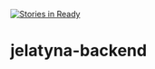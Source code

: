 [![Stories in Ready](https://badge.waffle.io/Confitura/jelatyna-backend.svg?label=ready&title=Ready)](http://waffle.io/Confitura/jelatyna-backend)
# jelatyna-backend
